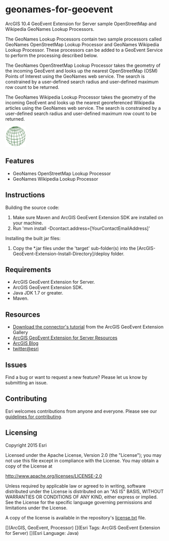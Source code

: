 # geonames-for-geoevent

ArcGIS 10.4 GeoEvent Extension for Server sample OpenStreetMap and Wikipedia GeoNames Lookup Processors.

The GeoNames Lookup Processors contain two sample processors called GeoNames OpenStreetMap Lookup Processor and GeoNames Wikipedia Lookup Processor. These processors can be added to a GeoEvent Service to perform the processing described below.

The GeoNames OpenStreetMap Lookup Processor takes the geometry of the incoming GeoEvent and looks up the nearest OpenStreetMap (OSM) Points of Interest using the GeoNames web service. The search is constrained by a user-defined search radius and user-defined maximum row count to be returned.

The GeoNames Wikipedia Lookup Processor takes the geometry of the incoming GeoEvent and looks up the nearest georeferenced Wikipedia articles using the GeoNames web service. The search is constrained by a user-defined search radius and user-defined maximum row count to be returned.

![App](geonames-for-geoevent.png?raw=true)

## Features
* GeoNames OpenStreetMap Lookup Processor
* GeoNames Wikipedia Lookup Processor

## Instructions

Building the source code:

1. Make sure Maven and ArcGIS GeoEvent Extension SDK are installed on your machine.
2. Run 'mvn install -Dcontact.address=[YourContactEmailAddress]'

Installing the built jar files:

1. Copy the *.jar files under the 'target' sub-folder(s) into the [ArcGIS-GeoEvent-Extension-Install-Directory]/deploy folder.

## Requirements

* ArcGIS GeoEvent Extension for Server.
* ArcGIS GeoEvent Extension SDK.
* Java JDK 1.7 or greater.
* Maven.

## Resources

* [Download the connector's tutorial](http://www.arcgis.com/home/item.html?id=1e05f2aafb1c41549966f6534314f044) from the ArcGIS GeoEvent Extension Gallery
* [ArcGIS GeoEvent Extension for Server Resources](http://links.esri.com/geoevent)
* [ArcGIS Blog](http://blogs.esri.com/esri/arcgis/)
* [twitter@esri](http://twitter.com/esri)

## Issues

Find a bug or want to request a new feature?  Please let us know by submitting an issue.

## Contributing

Esri welcomes contributions from anyone and everyone. Please see our [guidelines for contributing](https://github.com/esri/contributing).

## Licensing
Copyright 2015 Esri

Licensed under the Apache License, Version 2.0 (the "License");
you may not use this file except in compliance with the License.
You may obtain a copy of the License at

   http://www.apache.org/licenses/LICENSE-2.0

Unless required by applicable law or agreed to in writing, software
distributed under the License is distributed on an "AS IS" BASIS,
WITHOUT WARRANTIES OR CONDITIONS OF ANY KIND, either express or implied.
See the License for the specific language governing permissions and
limitations under the License.

A copy of the license is available in the repository's [license.txt](license.txt?raw=true) file.

[](ArcGIS, GeoEvent, Processor)
[](Esri Tags: ArcGIS GeoEvent Extension for Server)
[](Esri Language: Java)
